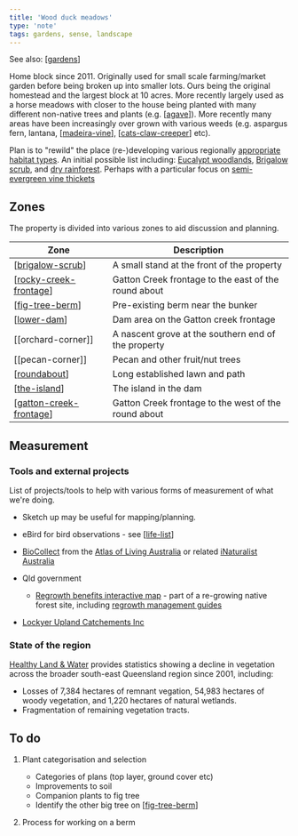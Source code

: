 ```yaml
---
title: 'Wood duck meadows'
type: 'note'
tags: gardens, sense, landscape
---
```


See also: [[gardens]]

Home block since 2011. Originally used for small scale farming/market garden before being broken up into smaller lots. Ours being the original homestead and the largest block at 10 acres. More recently largely used as a horse meadows with closer to the house being planted with many different non-native trees and plants (e.g. [[agave]]). More recently many areas have been increasingly over grown with various weeds (e.g. aspargus fern, lantana, [[madeira-vine]], [[cats-claw-creeper]] etc).

Plan is to "rewild" the place (re-)developing various regionally [appropriate habitat types](https://www.qld.gov.au/environment/plants-animals/habitats/habitat). An initial possible list including: [Eucalypt woodlands](https://www.qld.gov.au/environment/plants-animals/habitats/habitat/eucalypt-woodlands), [Brigalow scrub](https://www.qld.gov.au/environment/plants-animals/habitats/habitat/brigalow), and [dry rainforest](https://www.qld.gov.au/environment/plants-animals/habitats/habitat/dry-rainforest). Perhaps with a particular focus on [semi-evergreen vine thickets](https://apps.des.qld.gov.au/regional-ecosystems/details/?re=12.8.21)

## Zones

The property is divided into various zones to aid discussion and planning.

| Zone | Description |
| --- | --- |
| [[brigalow-scrub]] | A small stand at the front of the property |
| [[rocky-creek-frontage]] | Gatton Creek frontage to the east of the round about |
| [[fig-tree-berm]] | Pre-existing berm near the bunker |
| [[lower-dam]] | Dam area on the Gatton creek frontage |
| [[orchard-corner]] | A nascent grove at the southern end of the property | 
| [[pecan-corner]] | Pecan and other fruit/nut trees |
| [[roundabout]] | Long established lawn and path |
| [[the-island]] | The island in the dam |
| [[gatton-creek-frontage]] | Gatton Creek frontage to the west of the round about |

## Measurement

### Tools and external projects

List of projects/tools to help with various forms of measurement of what we're doing.

- Sketch up may be useful for mapping/planning.
- eBird for bird observations - see [[life-list]]
- [BioCollect](https://www.ala.org.au/biocollect/) from the [Atlas of Living Australia](https://www.ala.org.au/) or related [iNaturalist Australia](https://inaturalist.ala.org.au/)
- Qld government
    - [Regrowth benefits interactive map](https://www.qld.gov.au/environment/plants-animals/habitats/regrowth/regrowth-mapping) - part of a re-growing native forest site, including [regrowth management guides](https://www.qld.gov.au/environment/plants-animals/habitats/regrowth/regrowth-guides)

- [Lockyer Upland Catchements Inc](https://www.lockyeruplandscatchmentsinc.org.au/)

### State of the region

[Healthy Land & Water](https://www.hlw.org.au/region/about/natural-assets/nature#gsc.tab=0) provides statistics showing a decline in vegetation across the broader south-east Queensland region since 2001, including:

- Losses of 7,384 hectares of remnant vegation, 54,983 hectares of woody vegetation, and 1,220 hectares of natural wetlands.
- Fragmentation of remaining vegetation tracts.


## To do

1. Plant categorisation and selection

    - Categories of plans (top layer, ground cover etc)
    - Improvements to soil
    - Companion plants to fig tree
    - Identify the other big tree on [[fig-tree-berm]]

2. Process for working on a berm


[//begin]: # "Autogenerated link references for markdown compatibility"
[gardens]: gardens "Gardens"
[agave]: plants/agave "Agave"
[madeira-vine]: plants/madeira-vine "Madeira vine"
[cats-claw-creeper]: plants/cats-claw-creeper "Cats claw creeper"
[brigalow-scrub]: brigalow-scrub "Brigalow scrub"
[rocky-creek-frontage]: rocky-creek-frontage "Rocky Creek Frontage"
[fig-tree-berm]: fig-tree-berm "Fig tree berm"
[lower-dam]: lower-dam "The lower dam"
[roundabout]: roundabout "Roundabout"
[the-island]: the-island "The Island"
[gatton-creek-frontage]: gatton-creek-frontage "Gatton creek frontage"
[life-list]: ../birdwatching/life-list "Life list"
[//end]: # "Autogenerated link references"